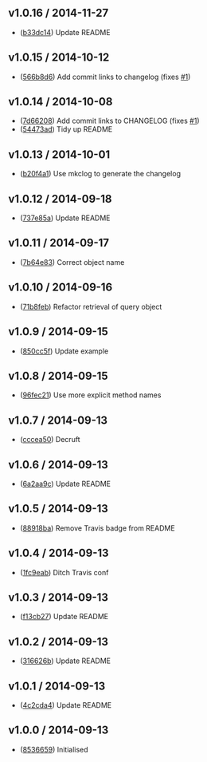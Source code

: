 ## v1.0.16 / 2014-11-27

 * ([b33dc14](https://github.com/tanem/media-query-facade/commit/b33dc145b71c0dc8d17c6c8a2a597d73556ad88b)) Update README

## v1.0.15 / 2014-10-12

 * ([566b8d6](https://github.com/tanem/media-query-facade/commit/566b8d60286da6db7eec8650c9be11d531591f0b)) Add commit links to changelog (fixes [#1](https://github.com/tanem/media-query-facade/issues/1))

## v1.0.14 / 2014-10-08

 * ([7d66208](https://github.com/tanem/media-query-facade/commit/7d662085b5bd49fc6695ccd85953a184ebc6a129)) Add commit links to CHANGELOG (fixes [#1](https://github.com/tanem/media-query-facade/issues/1))
 * ([54473ad](https://github.com/tanem/media-query-facade/commit/54473ad96a8b0b5dea082328140a1281c06c6679)) Tidy up README

## v1.0.13 / 2014-10-01

 * ([b20f4a1](https://github.com/tanem/media-query-facade/commit/b20f4a12f7e2d833b01fb753254011beaad39722)) Use mkclog to generate the changelog

## v1.0.12 / 2014-09-18

 * ([737e85a](https://github.com/tanem/media-query-facade/commit/737e85aa14c45a453a2148474fee4da240a377af)) Update README

## v1.0.11 / 2014-09-17

 * ([7b64e83](https://github.com/tanem/media-query-facade/commit/7b64e83b18d99609072e8190bd2cc9c4e78f8b24)) Correct object name

## v1.0.10 / 2014-09-16

 * ([71b8feb](https://github.com/tanem/media-query-facade/commit/71b8feb3cb7a7b33c4d962a140cf2a2a5b9a1c73)) Refactor retrieval of query object

## v1.0.9 / 2014-09-15

 * ([850cc5f](https://github.com/tanem/media-query-facade/commit/850cc5f2fbf89555194a22f871c52b7c6c45ec55)) Update example

## v1.0.8 / 2014-09-15

 * ([96fec21](https://github.com/tanem/media-query-facade/commit/96fec21ae499dcada49145b15d1a94eb9d2bf737)) Use more explicit method names

## v1.0.7 / 2014-09-13

 * ([cccea50](https://github.com/tanem/media-query-facade/commit/cccea50afb72a7c5a25949d39ed0edd1c65b9d2c)) Decruft

## v1.0.6 / 2014-09-13

 * ([6a2aa9c](https://github.com/tanem/media-query-facade/commit/6a2aa9c6a36cb4e73378f16d7e4aad91a023d164)) Update README

## v1.0.5 / 2014-09-13

 * ([88918ba](https://github.com/tanem/media-query-facade/commit/88918ba5b75a5fcf4787b85948861467e77b1acf)) Remove Travis badge from README

## v1.0.4 / 2014-09-13

 * ([1fc9eab](https://github.com/tanem/media-query-facade/commit/1fc9eabe3fb269ccd6cda35a6dae2bc942164a1b)) Ditch Travis conf

## v1.0.3 / 2014-09-13

 * ([f13cb27](https://github.com/tanem/media-query-facade/commit/f13cb271f46e71898530ecd2adebcca0f483a490)) Update README

## v1.0.2 / 2014-09-13

 * ([316626b](https://github.com/tanem/media-query-facade/commit/316626b12cfd0fce8a13f88b340577ce66994c2b)) Update README

## v1.0.1 / 2014-09-13

 * ([4c2cda4](https://github.com/tanem/media-query-facade/commit/4c2cda44e6788e27341d213116c0332938b7f44c)) Update README

## v1.0.0 / 2014-09-13

 * ([8536659](https://github.com/tanem/media-query-facade/commit/85366597d25760f56b5547d3f1c7338b42a46286)) Initialised
